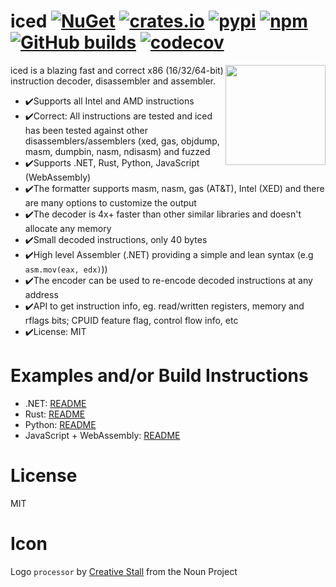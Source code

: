 # iced [![NuGet](https://img.shields.io/nuget/v/iced.svg)](https://www.nuget.org/packages/iced/) [![crates.io](https://img.shields.io/crates/v/iced-x86.svg)](https://crates.io/crates/iced-x86) [![pypi](https://img.shields.io/pypi/v/iced-x86.svg)](https://pypi.org/project/iced-x86/) [![npm](https://img.shields.io/npm/v/iced-x86.svg)](https://www.npmjs.com/package/iced-x86) [![GitHub builds](https://github.com/icedland/iced/workflows/GitHub%20CI/badge.svg)](https://github.com/icedland/iced/actions) [![codecov](https://codecov.io/gh/icedland/iced/branch/master/graph/badge.svg)](https://codecov.io/gh/icedland/iced)

<img align="right" width="160px" height="160px" src="logo.png">

iced is a blazing fast and correct x86 (16/32/64-bit) instruction decoder, disassembler and assembler.

- ✔️Supports all Intel and AMD instructions
- ✔️Correct: All instructions are tested and iced has been tested against other disassemblers/assemblers (xed, gas, objdump, masm, dumpbin, nasm, ndisasm) and fuzzed
- ✔️Supports .NET, Rust, Python, JavaScript (WebAssembly)
- ✔️The formatter supports masm, nasm, gas (AT&T), Intel (XED) and there are many options to customize the output
- ✔️The decoder is 4x+ faster than other similar libraries and doesn't allocate any memory
- ✔️Small decoded instructions, only 40 bytes
- ✔️High level Assembler (.NET) providing a simple and lean syntax (e.g `asm.mov(eax, edx)`))
- ✔️The encoder can be used to re-encode decoded instructions at any address
- ✔️API to get instruction info, eg. read/written registers, memory and rflags bits; CPUID feature flag, control flow info, etc
- ✔️License: MIT

# Examples and/or Build Instructions

- .NET: [README](https://github.com/icedland/iced/blob/master/src/csharp/Intel/README.md)
- Rust: [README](https://github.com/icedland/iced/blob/master/src/rust/iced-x86/README.md)
- Python: [README](https://github.com/icedland/iced/blob/master/src/rust/iced-x86-py/README.md)
- JavaScript + WebAssembly: [README](https://github.com/icedland/iced/blob/master/src/rust/iced-x86-js/README.md)

# License

MIT

# Icon

Logo `processor` by [Creative Stall](https://thenounproject.com/creativestall/) from the Noun Project
